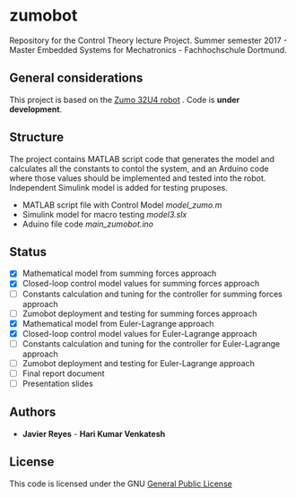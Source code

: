 # zumobot

Repository for the Control Theory lecture Project.
Summer semester 2017 - Master Embedded Systems for Mechatronics - Fachhochschule Dortmund.

## General considerations

This project is based on the [Zumo 32U4 robot](https://www.pololu.com/category/170/zumo-32u4-robot) . Code is **under development**.

## Structure

The project contains MATLAB script code that generates the model and calculates all the constants to contol the system, and an Arduino code where those values should be implemented and tested into the robot. Independent Simulink model is added for testing pruposes.

* MATLAB script file with Control Model _model_zumo.m_
* Simulink model for macro testing _model3.slx_
* Aduino file code _main_zumobot.ino_

## Status

- [x] Mathematical model from summing forces approach
- [x] Closed-loop control model values for summing forces approach
- [ ] Constants calculation and tuning for the controller for summing forces approach
- [ ] Zumobot deployment and testing for summing forces approach
- [x] Mathematical model from Euler-Lagrange approach
- [x] Closed-loop control model values for Euler-Lagrange approach
- [ ] Constants calculation and tuning for the controller for Euler-Lagrange approach
- [ ] Zumobot deployment and testing for Euler-Lagrange approach
- [ ] Final report document
- [ ] Presentation slides

## Authors

* **Javier Reyes** - **Hari Kumar Venkatesh**

## License

This code is licensed under the GNU [General Public License](License.md)

